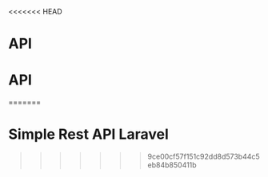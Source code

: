<<<<<<< HEAD
# API
# API
=======
# Simple Rest API Laravel 
>>>>>>> 9ce00cf57f151c92dd8d573b44c5eb84b850411b
